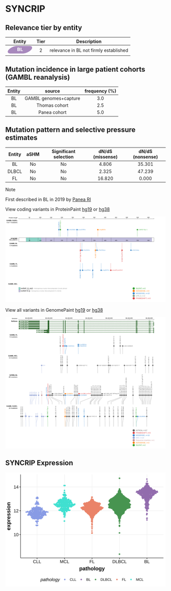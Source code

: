 # SYNCRIP

## Relevance tier by entity

|Entity|Tier|Description                           |
|:------:|:----:|--------------------------------------|
|![BL](images/icons/BL_tier2.png)    |2   |relevance in BL not firmly established|

## Mutation incidence in large patient cohorts (GAMBL reanalysis)

|Entity|source               |frequency (%)|
|:------:|:---------------------:|:-------------:|
|BL    |GAMBL genomes+capture|3.0          |
|BL    |Thomas cohort        |2.5          |
|BL    |Panea cohort         |5.0          |

## Mutation pattern and selective pressure estimates

|Entity|aSHM|Significant selection|dN/dS (missense)|dN/dS (nonsense)|
|:------:|:----:|:---------------------:|:----------------:|:----------------:|
|BL    |No  |No                   | 4.806          |35.301          |
|DLBCL |No  |No                   | 2.325          |47.239          |
|FL    |No  |No                   |16.820          | 0.000          |


> [!NOTE]
> First described in BL in 2019 by [Panea RI](https://pubmed.ncbi.nlm.nih.gov/31558468)


View coding variants in ProteinPaint [hg19](https://morinlab.github.io/LLMPP/GAMBL/SYNCRIP_protein.html)  or [hg38](https://morinlab.github.io/LLMPP/GAMBL/SYNCRIP_protein_hg38.html)

![image](images/proteinpaint/SYNCRIP_NM_006372.svg)

View all variants in GenomePaint [hg19](https://morinlab.github.io/LLMPP/GAMBL/SYNCRIP.html)  or [hg38](https://morinlab.github.io/LLMPP/GAMBL/SYNCRIP_hg38.html)

![image](images/proteinpaint/SYNCRIP.svg)
## SYNCRIP Expression
![image](images/gene_expression/SYNCRIP_by_pathology.svg)
<!-- ORIGIN: paneaWholeGenomeLandscape2019 -->
<!-- BL: paneaWholeGenomeLandscape2019 -->
